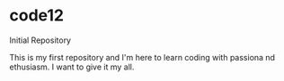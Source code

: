 # code12
Initial Repository

This is my first repository and I'm here to learn coding with passiona nd ethusiasm. I want to give it my all.
